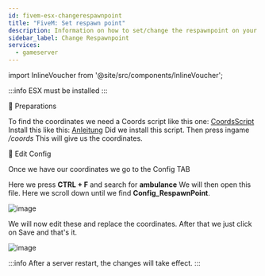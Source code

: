 ```yaml
---
id: fivem-esx-changerespawnpoint
title: "FiveM: Set respawn point"
description: Information on how to set/change the respawnpoint on your FiveM server with ESX from ZAP-Hosting - ZAP-Hosting.com documentation
sidebar_label: Change Respawnpoint 
services:
  - gameserver
---
```


import InlineVoucher from '@site/src/components/InlineVoucher';

:::info
ESX must be installed
:::

<InlineVoucher />

📔 Preparations

To find the coordinates we need a Coords script like this one:
[CoordsScript](https://github.com/qalle-fivem/qalle_coords)
Install this like this: [Anleitung](fivem-installresources.md)
Did we install this script. Then press ingame */coords*
This will give us the coordinates.

📑 Edit Config

Once we have our coordinates we go to the Config TAB

Here we press **CTRL + F** and search for **ambulance**
We will then open this file.
Here we scroll down until we find **Config_RespawnPoint**.

![image](https://user-images.githubusercontent.com/13604413/159166852-965cc0d9-e82e-469a-8680-7c9efa891a73.png)

We will now edit these and replace the coordinates.
After that we just click on Save and that's it.

![image](https://user-images.githubusercontent.com/13604413/159166856-e2d31e0d-6b75-4f1b-8797-1c4891b5b335.png)

:::info
After a server restart, the changes will take effect.
:::
